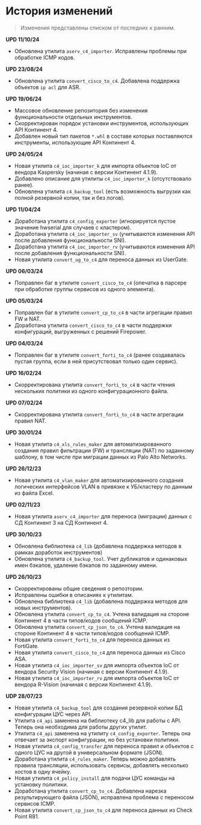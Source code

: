 # История изменений

> Изменения представлены списком от последних к ранним.

**UPD 11/10/24**

- Обновлена утилита `aserv_c4_importer`. Исправлены проблемы при обработке ICMP кодов.

**UPD 23/08/24**

- Обновлена утилита `convert_cisco_to_c4`. Добавлена поддержка объектов `ip acl` для ASR.

**UPD 19/06/24**

- Массовое обновление репозитория без изменения функциональности отдельных инструментов.
- Скорректирован порядок установки инструментов, использующих API Континент 4.
- Добавлен новый тип пакетов `*.whl` в составе которых поставляются инструменты, использующие API Континент 4.

**UPD 24/05/24**

- Новая утилита `c4_ioc_importer_k` для импорта объектов IoC от вендора Kaspersky (начиная с версии Континент 4.1.9).
- Добавлено описание для утилиты `c4_ioc_importer_k` (отсутствовало ранее).
- Обновлена утилита `c4_backup_tool` (есть возможность выгрузки как полной резервной копии, так и без логов).

**UPD 11/04/24**

- Доработана утилита `c4_config_exporter` (игнорируется пустое значение hwserial для случаев с кластером).
- Доработана утилита `c4_ioc_importer_sv` (учитываются изменения API после добавления функциональности SNI).
- Доработана утилита `c4_ioc_importer_rv` (учитываются изменения API после добавления функциональности SNI).
- Новая утилита `convert_ug_to_c4` для переноса данных из UserGate.

**UPD 06/03/24**

- Поправлен баг в утилите `convert_cisco_to_c4` (опечатка в парсере при обработке группы сервисов из одного элемента).

**UPD 05/03/24**

- Поправлен баг в утилите `convert_cp_to_c4` в части агрегации правил FW и NAT.
- Доработана утилита `convert_cisco_to_c4` в части поддержки конфигураций, выгруженных с решений Firepower.

**UPD 04/03/24**

- Поправлен баг в утилите `convert_forti_to_c4` (ранее создавалась пустая группа, если в ней присутствовал только один сервис).

**UPD 16/02/24**

- Скорректирована утилита `convert_forti_to_c4` в части чтения нескольких политики из одного конфигурационного файла.

**UPD 07/02/24**

- Скорректирована утилита `convert_forti_to_c4` в части агрегации правил NAT.

**UPD 30/01/24**

- Новая утилита `c4_xls_rules_maker` для автоматизированного создания правил фильтрации (FW) и трансляции (NAT) по заданному шаблону, в том числе при миграции данных из Palo Alto Networks.

**UPD 26/12/23**

- Новая утилита `c4_vlan_maker` для автоматизированного создания логических интерфейсов VLAN в привязке к УБ/кластеру по данным из файла Excel.

**UPD 02/11/23**

- Новая утилита `aserv_c4_importer` для переноса (миграции) данных с СД Континент 3 на СД Континент 4.

**UPD 30/10/23**

- Обновлена библиотека `c4_lib` (добавлена поддержка методов в рамках доработок инструментов)
- Обновлена утилита `c4_backup_tool`. Учет дубликатов и одинаковых имен бэкапов, удаление бэкапов по заданному имени.

**UPD 26/10/23**

- Скорректированы общие сведения о репозтории.
- Исправлены ошибки в описаниях к утилитам.
- Обновлена библиотека `c4_lib` (добавлена поддержка методов для новых инструментов).
- Обновлена утилита `convert_cp_to_c4`. Учтена валидация на стороне Континент 4 в части типов/кодов сообщений ICMP.
- Обновлена утилита `convert_cp_json_to_c4`. Учтена валидация на стороне Континент 4 в части типов/кодов сообщений ICMP.
- Новая утилита `convert_forti_to_c4` для переноса данных из FortiGate.
- Новая утилита `convert_cisco_to_c4` для переноса данных из Cisco ASA.
- Новая утилита `c4_ioc_importer_sv` для импорта объектов IoC от вендора Security Vision (начиная с версии Континент 4.1.9).
- Новая утилита `с4_ioc_importer_rv` для импорта объектов IoC от вендора R-Vision (начиная с версии Континент 4.1.9).

**UDP 28/07/23**

- Новая утилита `c4_backup_tool` для создания резервной копии БД конфигурации ЦУС через API.
- Утилита `с4_api` заменена на библиотеку c4_lib для работы с API. Теперь она необходима для работы других утилит.
- Утилита `c4_api` заменена на утилиту `c4_config_exporter`. Теперь она отвечает за экспорт конфигурации, но без установки политики.
- Новая утилита `c4_config_transfer` для переноса правил и объектов с одного ЦУС на другой в универсальном формате (JSON).
- Доработана утилита `c4_rules_maker`. Теперь можно добавлять правила трансляции, использовать сервисы, добавлять несколько хостов в одну ячейку.
- Новая утилита `c4_policy_install` для подачи ЦУС команды на установку политики.
- Доработана утилита `convert_cp_to_c4`. Добавлена нарезка результирующего файла (JSON), исправлена проблема с переносом сервисов ICMP.
- Новая утилита `convert_cp_json_to_c4` для переноса данных из Check Point R81.
